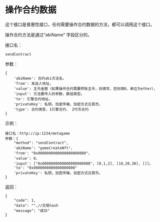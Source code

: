 # 操作合约数据

这个接口是普惠性接口，任何需要操作合约数据的方法，都可以调用这个接口。

操作合约方法是通过“abiName” 字段区分的。



接口名：

```
sendContract
```



参数：

```
{
	'abiName': 合约abi方法名，
	'from': 发送人地址，
	'value': 主币金额（如果操作合约需要转账主币，则填写，否则填0，单位为ether），
	'input': 方法要传入的参数，数组类型。
	'to': 引擎合约地址，
	'privateKey': 私钥，加密传输，加密方式见首页。
	'type': 合约类型，1引擎合约， 2代币合约
}
```



示例：

```
接口名：http://ip:1234/metagame
参数：{
	"method": "sendContract",
	'abiName': "gameCreateNft"，
	'from': "0x0000000000000000000000"，
	'value': 0，
	'input': ["0x0000000000000000000000", [0,1,2], [10,20,30], []]。
	'to': "0x0000000000000000000"
	'privateKey': 私钥，加密传输，加密方式见首页。
}
```

返回：

 ```
 {
     "code": 1,
     "data": "",//交易hash
     "message": "成功"
 }
 ```

